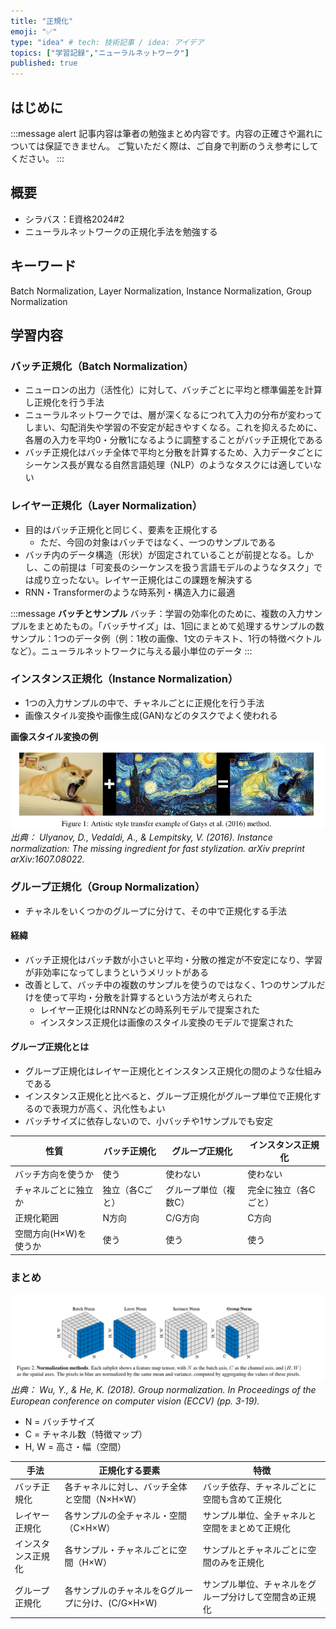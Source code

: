 ```yaml
---
title: "正規化"
emoji: "✅"
type: "idea" # tech: 技術記事 / idea: アイデア
topics: ["学習記録","ニューラルネットワーク"]
published: true
---
```


## はじめに
:::message alert
記事内容は筆者の勉強まとめ内容です。内容の正確さや漏れについては保証できません。
ご覧いただく際は、ご自身で判断のうえ参考にしてください。
:::


## 概要
- シラバス：E資格2024#2
- ニューラルネットワークの正規化手法を勉強する

## キーワード
Batch Normalization, Layer Normalization,
Instance Normalization, Group Normalization

## 学習内容

### バッチ正規化（Batch Normalization）
- ニューロンの出力（活性化）に対して、バッチごとに平均と標準偏差を計算し正規化を行う手法
- ニューラルネットワークでは、層が深くなるにつれて入力の分布が変わってしまい、勾配消失や学習の不安定が起きやすくなる。これを抑えるために、各層の入力を平均0・分散1になるように調整することがバッチ正規化である
- バッチ正規化はバッチ全体で平均と分散を計算するため、入力データごとにシーケンス長が異なる自然言語処理（NLP）のようなタスクには適していない


### レイヤー正規化（Layer Normalization）
- 目的はバッチ正規化と同じく、要素を正規化する
    - ただ、今回の対象はバッチではなく、一つのサンプルである
- バッチ内のデータ構造（形状）が固定されていることが前提となる。しかし、この前提は「可変長のシーケンスを扱う言語モデルのようなタスク」では成り立ったない。レイヤー正規化はこの課題を解決する
- RNN・Transformerのような時系列・構造入力に最適

:::message
**バッチとサンプル**
バッチ：学習の効率化のために、複数の入力サンプルをまとめたもの。「バッチサイズ」は、1回にまとめて処理するサンプルの数
サンプル：1つのデータ例（例：1枚の画像、1文のテキスト、1行の特徴ベクトルなど）。ニューラルネットワークに与える最小単位のデータ
:::

### インスタンス正規化（Instance Normalization）
- 1つの入力サンプルの中で、チャネルごとに正規化を行う手法
- 画像スタイル変換や画像生成(GAN)などのタスクでよく使われる

**画像スタイル変換の例**
![](/images/e-memo-00040_01.png)
*出典：
Ulyanov, D., Vedaldi, A., & Lempitsky, V. (2016). Instance normalization: The missing ingredient for fast stylization. arXiv preprint arXiv:1607.08022.*



### グループ正規化（Group Normalization）
- チャネルをいくつかのグループに分けて、その中で正規化する手法
#### 経緯
- バッチ正規化はバッチ数が小さいと平均・分散の推定が不安定になり、学習が非効率になってしまうというメリットがある
- 改善として、バッチ中の複数のサンプルを使うのではなく、1つのサンプルだけを使って平均・分散を計算するという方法が考えられた
    - レイヤー正規化はRNNなどの時系列モデルで提案された
    - インスタンス正規化は画像のスタイル変換のモデルで提案された
#### グループ正規化とは
- グループ正規化はレイヤー正規化とインスタンス正規化の間のような仕組みである
- インスタンス正規化と比べると、グループ正規化がグループ単位で正規化するので表現力が高く、汎化性もよい
- バッチサイズに依存しないので、小バッチや1サンプルでも安定

| 性質            | バッチ正規化  | グループ正規化 | インスタンス正規化  |
| ------------- | ---------- | ------------- | ------------- |
| バッチ方向を使うか     | 使う       | 使わない        | 使わない        |
| チャネルごとに独立か    | 独立（各Cごと） | グループ単位（複数C） | 完全に独立（各Cごと） |
| 正規化範囲         | N方向        | C/G方向         | C方向           |
| 空間方向(H×W)を使うか | 使う       | 使う          | 使う          |


### まとめ
![](/images/e-memo-00040_02.png)
*出典：
Wu, Y., & He, K. (2018). Group normalization. In Proceedings of the European conference on computer vision (ECCV) (pp. 3-19).*

- N = バッチサイズ  
- C = チャネル数（特徴マップ）  
- H, W = 高さ・幅（空間）

| 手法               | 正規化する要素        | 特徴             |
| ---------------- | ----------------------------- | --------------------------- |
| バッチ正規化    | 各チャネルに対し、バッチ全体と空間（N×H×W）  | バッチ依存、チャネルごとに空間も含めて正規化      |
| レイヤー正規化    | 各サンプルの全チャネル・空間（C×H×W）    | サンプル単位、全チャネルと空間をまとめて正規化  |
| インスタンス正規化 | 各サンプル・チャネルごとに空間（H×W）  | サンプルとチャネルごとに空間のみを正規化   |
| グループ正規化    | 各サンプルのチャネルをGグループに分け、(C/G×H×W) | サンプル単位、チャネルをグループ分けして空間含め正規化 |
